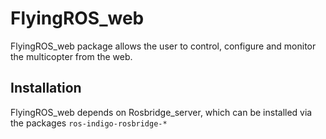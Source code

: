 FlyingROS_web
=========

FlyingROS_web package allows the user to control, configure and monitor the multicopter from the web.

Installation
-------------

FlyingROS_web depends on Rosbridge_server, which can be installed via the packages `ros-indigo-rosbridge-*` 
